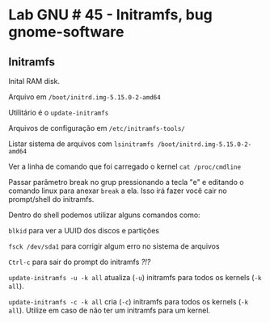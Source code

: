 # Lab GNU # 45 - Initramfs, bug gnome-software

## Initramfs

Inital RAM disk.

Arquivo em `/boot/initrd.img-5.15.0-2-amd64`

Utilitário é o `update-initramfs`

Arquivos de configuração em `/etc/initramfs-tools/`

Listar sistema de arquivos com `lsinitramfs /boot/initrd.img-5.15.0-2-amd64`

Ver a linha de comando que foi carregado o kernel `cat /proc/cmdline`

Passar parâmetro break no grup pressionando a tecla "e" e editando o comando linux para anexar `break` a ela. Isso irá fazer você cair no prompt/shell do initramfs.

Dentro do shell podemos utilizar alguns comandos como:

`blkid` para ver a UUID dos discos e partições

`fsck /dev/sda1` para corrigir algum erro no sistema de arquivos

`Ctrl-c` para sair do prompt do initramfs *?!?*

`update-initramfs -u -k all` atualiza (`-u`) initramfs para todos os kernels (`-k all`).

`update-initramfs -c -k all` cria (`-c`) initramfs para todos os kernels (`-k all`). Utilize em caso de não ter um initramfs para um kernel.




